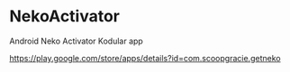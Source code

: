 # NekoActivator
Android Neko Activator Kodular app

https://play.google.com/store/apps/details?id=com.scoopgracie.getneko
